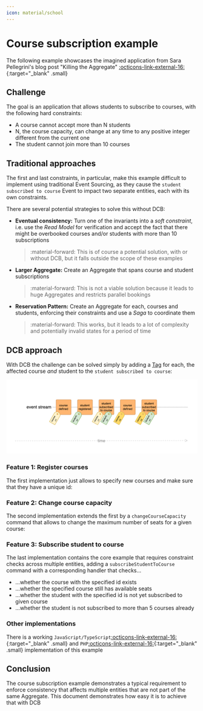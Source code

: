```yaml
---
icon: material/school
---
```


# Course subscription example

The following example showcases the imagined application from Sara Pellegrini's blog post "Killing the Aggregate" [:octicons-link-external-16:](https://sara.event-thinking.io/2023/04/kill-aggregate-chapter-1-I-am-here-to-kill-the-aggregate.html){:target="_blank" .small}

## Challenge

The goal is an application that allows students to subscribe to courses, with the following hard constraints:

- A course cannot accept more than N students
- N, the course capacity, can change at any time to any positive integer different from the current one
- The student cannot join more than 10 courses

## Traditional approaches

The first and last constraints, in particular, make this example difficult to implement using traditional Event Sourcing, as they cause the `student subscribed to course` Event to impact two separate entities, each with its own constraints.

There are several potential strategies to solve this without DCB:

- **Eventual consistency:** Turn one of the invariants into a *soft constraint*, i.e. use the <dfn title="Representation of data tailored for specific read operations, often denormalized for performance">Read Model</dfn> for verification and accept the fact that there might be overbooked courses and/or students with more than 10 subscriptions

    > :material-forward: This is of course a potential solution, with or without DCB, but it falls outside the scope of these examples

- **Larger Aggregate:** Create an Aggregate that spans course and student subscriptions

    > :material-forward: This is not a viable solution because it leads to huge Aggregates and restricts parallel bookings

- **Reservation Pattern:** Create an Aggregate for each, courses and students, enforcing their constraints and use a <dfn title="Coordinates a sequence of local transactions across multiple services, ensuring data consistency through compensating actions in case of failure">Saga</dfn> to coordinate them

    > :material-forward: This works, but it leads to a lot of complexity and potentially invalid states for a period of time

## DCB approach

With DCB the challenge can be solved simply by adding a [Tag](../specification.md#tag) for each, the affected course *and* student to the `student subscribed to course`:

![course subscriptions example](img/course-subscriptions-01.png)

### Feature 1: Register courses

The first implementation just allows to specify new courses and make sure that they have a unique id:

<script type="application/dcb+json">
{
    "meta": {
        "version": "1.0",
        "id": "course_subscription_01"
    },
    "eventDefinitions": [
        {
            "name": "CourseDefined",
            "schema": {
                "type": "object",
                "properties": {
                    "courseId": {
                        "type": "string"
                    },
                    "capacity": {
                        "type": "number"
                    }
                }
            },
            "tagResolvers": [
                "course:{data.courseId}"
            ]
        }
    ],
    "commandDefinitions": [
        {
            "name": "defineCourse",
            "schema": {
                "type": "object",
                "properties": {
                    "courseId": {
                        "type": "string"
                    },
                    "capacity": {
                        "type": "number"
                    }
                }
            }
        }
    ],
    "projections": [
        {
            "name": "courseExists",
            "parameterSchema": {
                "type": "object",
                "properties": {
                    "courseId": {
                        "type": "string"
                    }
                }
            },
            "stateSchema": {
                "type": "boolean",
                "default": false
            },
            "handlers": {
                "CourseDefined": "true"
            },
            "tagFilters": [
                "course:{courseId}"
            ]
        }
    ],
    "commandHandlerDefinitions": [
        {
            "commandName": "defineCourse",
            "decisionModels": [
                {
                    "name": "courseExists",
                    "parameters": [
                        "command.courseId"
                    ]
                }
            ],
            "constraintChecks": [
                {
                    "condition": "state.courseExists",
                    "errorMessage": "Course with id \"{command.courseId}\" already exists"
                }
            ],
            "successEvent": {
                "type": "CourseDefined",
                "data": {
                    "courseId": "{command.courseId}",
                    "capacity": "{command.capacity}"
                }
            }
        }
    ],
    "testCases": [
        {
            "description": "Define course with existing id",
            "givenEvents": [
                {
                    "type": "CourseDefined",
                    "data": {
                        "courseId": "c1",
                        "capacity": 10
                    }
                }
            ],
            "whenCommand": {
                "type": "defineCourse",
                "data": {
                    "courseId": "c1",
                    "capacity": 15
                }
            },
            "thenExpectedError": "Course with id \"c1\" already exists"
        },
        {
            "description": "Define course with new id",
            "givenEvents": null,
            "whenCommand": {
                "type": "defineCourse",
                "data": {
                    "courseId": "c1",
                    "capacity": 15
                }
            },
            "thenExpectedEvent": {
                "type": "CourseDefined",
                "data": {
                    "courseId": "c1",
                    "capacity": 15
                }
            }
        }
    ]
}
</script>

### Feature 2: Change course capacity

The second implementation extends the first by a `changeCourseCapacity` command that allows to change the maximum number of seats for a given course:

<script type="application/dcb+json">
{
    "meta": {
        "version": "1.0",
        "id": "course_subscription_02",
        "extends": "course_subscription_01"
    },
    "eventDefinitions": [
        {
            "name": "CourseCapacityChanged",
            "schema": {
                "type": "object",
                "properties": {
                    "courseId": {
                        "type": "string"
                    },
                    "newCapacity": {
                        "type": "number"
                    }
                }
            },
            "tagResolvers": [
                "course:{data.courseId}"
            ]
        }
    ],
    "commandDefinitions": [
        {
            "name": "changeCourseCapacity",
            "schema": {
                "type": "object",
                "properties": {
                    "studentId": {
                        "type": "string"
                    },
                    "newCapacity": {
                        "type": "number"
                    }
                }
            }
        }
    ],
    "projections": [
        {
            "name": "courseCapacity",
            "parameterSchema": {
                "type": "object",
                "properties": {
                    "courseId": {
                        "type": "string"
                    }
                }
            },
            "stateSchema": {
                "type": "number",
                "default": 0
            },
            "handlers": {
                "CourseDefined": "event.data.capacity",
                "CourseCapacityChanged": "event.data.newCapacity"
            },
            "tagFilters": [
                "course:{courseId}"
            ]
        }
    ],
    "commandHandlerDefinitions": [
        {
            "commandName": "changeCourseCapacity",
            "decisionModels": [
                {
                    "name": "courseExists",
                    "parameters": [
                        "command.courseId"
                    ]
                },
                {
                    "name": "courseCapacity",
                    "parameters": [
                        "command.courseId"
                    ]
                }
            ],
            "constraintChecks": [
                {
                    "condition": "!state.courseExists",
                    "errorMessage": "Course \"{command.courseId}\" does not exist"
                },
                {
                    "condition": "state.courseCapacity === command.newCapacity",
                    "errorMessage": "New capacity {command.newCapacity} is the same as the current capacity"
                }
            ],
            "successEvent": {
                "type": "CourseCapacityChanged",
                "data": {
                    "courseId": "{command.courseId}",
                    "newCapacity": "{command.newCapacity}"
                }
            }
        }
    ],
    "testCases": [
        {
            "description": "Change capacity of a non-existing course",
            "givenEvents": null,
            "whenCommand": {
                "type": "changeCourseCapacity",
                "data": {
                    "courseId": "c0",
                    "newCapacity": 15
                }
            },
            "thenExpectedError": "Course \"c0\" does not exist"
        },
        {
            "description": "Change capacity of a course to a new value",
            "givenEvents": [
                {
                    "type": "CourseDefined",
                    "data": {
                        "courseId": "c1",
                        "capacity": 12
                    }
                }
            ],
            "whenCommand": {
                "type": "changeCourseCapacity",
                "data": {
                    "courseId": "c1",
                    "newCapacity": 15
                }
            },
            "thenExpectedEvent": {
                "type": "CourseCapacityChanged",
                "data": {
                    "courseId": "c1",
                    "newCapacity": 15
                }
            }
        }
    ]
}
</script>

### Feature 3: Subscribe student to course

The last implementation contains the core example that requires constraint checks across multiple entities, adding a `subscribeStudentToCourse` command with a corresponding handler that checks...

- ...whether the course with the specified id exists
- ...whether the specified course still has available seats
- ...whether the student with the specified id is not yet subscribed to given course
- ...whether the student is not subscribed to more than 5 courses already

<script type="application/dcb+json">
{
    "meta": {
        "version": "1.0",
        "id": "course_subscription_03",
        "extends": "course_subscription_02"
    },
    "eventDefinitions": [
        {
            "name": "StudentSubscribedToCourse",
            "schema": {
                "type": "object",
                "properties": {
                    "studentId": {
                        "type": "string"
                    },
                    "courseId": {
                        "type": "string"
                    }
                }
            },
            "tagResolvers": [
                "student:{data.studentId}",
                "course:{data.courseId}"
            ]
        }
    ],
    "commandDefinitions": [
        {
            "name": "subscribeStudentToCourse",
            "schema": {
                "type": "object",
                "properties": {
                    "studentId": {
                        "type": "string"
                    },
                    "courseId": {
                        "type": "string"
                    }
                }
            }
        }
    ],
    "projections": [
        {
            "name": "studentAlreadySubscribed",
            "parameterSchema": {
                "type": "object",
                "properties": {
                    "studentId": {
                        "type": "string"
                    },
                    "courseId": {
                        "type": "string"
                    }
                }
            },
            "stateSchema": {
                "type": "boolean",
                "default": false
            },
            "handlers": {
                "StudentSubscribedToCourse": "true"
            },
            "tagFilters": [
                "student:{studentId}",
                "course:{courseId}"
            ]
        },
        {
            "name": "numberOfCourseSubscriptions",
            "parameterSchema": {
                "type": "object",
                "properties": {
                    "courseId": {
                        "type": "string"
                    }
                }
            },
            "stateSchema": {
                "type": "number",
                "default": 0
            },
            "handlers": {
                "StudentSubscribedToCourse": "state + 1"
            },
            "tagFilters": [
                "course:{courseId}"
            ]
        },
        {
            "name": "numberOfStudentSubscriptions",
            "parameterSchema": {
                "type": "object",
                "properties": {
                    "studentId": {
                        "type": "string"
                    }
                }
            },
            "stateSchema": {
                "type": "number",
                "default": 0
            },
            "handlers": {
                "StudentSubscribedToCourse": "state + 1"
            },
            "tagFilters": [
                "student:{studentId}"
            ]
        }
    ],
    "commandHandlerDefinitions": [
        {
            "commandName": "subscribeStudentToCourse",
            "decisionModels": [
                {
                    "name": "courseExists",
                    "parameters": [
                        "command.courseId"
                    ]
                },
                {
                    "name": "courseCapacity",
                    "parameters": [
                        "command.courseId"
                    ]
                },
                {
                    "name": "numberOfCourseSubscriptions",
                    "parameters": [
                        "command.courseId"
                    ]
                },
                {
                    "name": "numberOfStudentSubscriptions",
                    "parameters": [
                        "command.studentId"
                    ]
                },
                {
                    "name": "studentAlreadySubscribed",
                    "parameters": [
                        "command.studentId",
                        "command.courseId"
                    ]
                }
            ],
            "constraintChecks": [
                {
                    "condition": "!state.courseExists",
                    "errorMessage": "Course \"{command.courseId}\" does not exist"
                },
                {
                    "condition": "state.numberOfCourseSubscriptions >= state.courseCapacity",
                    "errorMessage": "Course \"{command.courseId}\" is already fully booked"
                },
                {
                    "condition": "state.studentAlreadySubscribed",
                    "errorMessage": "Student already subscribed to this course"
                },
                {
                    "condition": "state.numberOfStudentSubscriptions >= 5",
                    "errorMessage": "Student already subscribed to 5 courses"
                }
            ],
            "successEvent": {
                "type": "StudentSubscribedToCourse",
                "data": {
                    "studentId": "{command.studentId}",
                    "courseId": "{command.courseId}"
                }
            }
        }
    ],
    "testCases": [
        {
            "description": "Subscribe student to non-existing course",
            "givenEvents": null,
            "whenCommand": {
                "type": "subscribeStudentToCourse",
                "data": {
                    "studentId": "s1",
                    "courseId": "c0"
                }
            },
            "thenExpectedError": "Course \"c0\" does not exist"
        },
        {
            "description": "Subscribe student to fully booked course",
            "givenEvents": [
                {
                    "type": "CourseDefined",
                    "data": {
                        "courseId": "c1",
                        "capacity": 3
                    }
                },
                {
                    "type": "StudentSubscribedToCourse",
                    "data": {
                        "studentId": "s1",
                        "courseId": "c1"
                    }
                },
                {
                    "type": "StudentSubscribedToCourse",
                    "data": {
                        "studentId": "s2",
                        "courseId": "c1"
                    }
                },
                {
                    "type": "StudentSubscribedToCourse",
                    "data": {
                        "studentId": "s3",
                        "courseId": "c1"
                    }
                }
            ],
            "whenCommand": {
                "type": "subscribeStudentToCourse",
                "data": {
                    "studentId": "s4",
                    "courseId": "c1"
                }
            },
            "thenExpectedError": "Course \"c1\" is already fully booked"
        },
        {
            "description": "Subscribe student to the same course twice",
            "givenEvents": [
                {
                    "type": "CourseDefined",
                    "data": {
                        "courseId": "c1",
                        "capacity": 10
                    }
                },
                {
                    "type": "StudentSubscribedToCourse",
                    "data": {
                        "studentId": "s1",
                        "courseId": "c1"
                    }
                }
            ],
            "whenCommand": {
                "type": "subscribeStudentToCourse",
                "data": {
                    "studentId": "s1",
                    "courseId": "c1"
                }
            },
            "thenExpectedError": "Student already subscribed to this course"
        },
        {
            "description": "Subscribe student to more than 5 courses",
            "givenEvents": [
                {
                    "type": "CourseDefined",
                    "data": {
                        "courseId": "c6",
                        "capacity": 10
                    }
                },
                {
                    "type": "StudentSubscribedToCourse",
                    "data": {
                        "studentId": "s1",
                        "courseId": "c1"
                    }
                },
                {
                    "type": "StudentSubscribedToCourse",
                    "data": {
                        "studentId": "s1",
                        "courseId": "c2"
                    }
                },
                {
                    "type": "StudentSubscribedToCourse",
                    "data": {
                        "studentId": "s1",
                        "courseId": "c3"
                    }
                },
                {
                    "type": "StudentSubscribedToCourse",
                    "data": {
                        "studentId": "s1",
                        "courseId": "c4"
                    }
                },
                {
                    "type": "StudentSubscribedToCourse",
                    "data": {
                        "studentId": "s1",
                        "courseId": "c5"
                    }
                }
            ],
            "whenCommand": {
                "type": "subscribeStudentToCourse",
                "data": {
                    "studentId": "s1",
                    "courseId": "c6"
                }
            },
            "thenExpectedError": "Student already subscribed to 5 courses"
        },
        {
            "description": "Subscribe student to course with capacity",
            "givenEvents": [
                {
                    "type": "CourseDefined",
                    "data": {
                        "courseId": "c1",
                        "capacity": 10
                    }
                }
            ],
            "whenCommand": {
                "type": "subscribeStudentToCourse",
                "data": {
                    "studentId": "s1",
                    "courseId": "c1"
                }
            },
            "thenExpectedEvent": {
                "type": "StudentSubscribedToCourse",
                "data": {
                    "studentId": "s1",
                    "courseId": "c1"
                }
            }
        }
    ]
}
</script>

### Other implementations

There is a working `JavaScript/TypeScript`[:octicons-link-external-16:](https://github.com/sennentech/dcb-event-sourced/tree/main/examples/course-manager-cli){:target="_blank" .small} and `PHP`[:octicons-link-external-16:](https://github.com/bwaidelich/dcb-example-courses){:target="_blank" .small} implementation of this example

## Conclusion

The course subscription example demonstrates a typical requirement to enforce consistency that affects multiple entities that are not part of the same Aggregate. This document demonstrates how easy it is to achieve that with DCB
